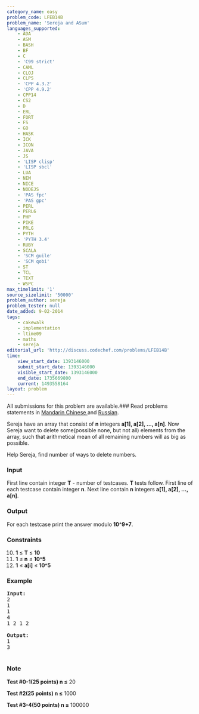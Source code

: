 ```yaml
---
category_name: easy
problem_code: LFEB14B
problem_name: 'Sereja and ASum'
languages_supported:
    - ADA
    - ASM
    - BASH
    - BF
    - C
    - 'C99 strict'
    - CAML
    - CLOJ
    - CLPS
    - 'CPP 4.3.2'
    - 'CPP 4.9.2'
    - CPP14
    - CS2
    - D
    - ERL
    - FORT
    - FS
    - GO
    - HASK
    - ICK
    - ICON
    - JAVA
    - JS
    - 'LISP clisp'
    - 'LISP sbcl'
    - LUA
    - NEM
    - NICE
    - NODEJS
    - 'PAS fpc'
    - 'PAS gpc'
    - PERL
    - PERL6
    - PHP
    - PIKE
    - PRLG
    - PYTH
    - 'PYTH 3.4'
    - RUBY
    - SCALA
    - 'SCM guile'
    - 'SCM qobi'
    - ST
    - TCL
    - TEXT
    - WSPC
max_timelimit: '1'
source_sizelimit: '50000'
problem_author: sereja
problem_tester: null
date_added: 9-02-2014
tags:
    - cakewalk
    - implementation
    - ltime09
    - maths
    - sereja
editorial_url: 'http://discuss.codechef.com/problems/LFEB14B'
time:
    view_start_date: 1393146000
    submit_start_date: 1393146000
    visible_start_date: 1393146000
    end_date: 1735669800
    current: 1493558164
layout: problem
---
```

All submissions for this problem are available.###  Read problems statements in [Mandarin Chinese ](http://www.codechef.com/download/translated/LTIME09/mandarin/LFEB14B.pdf) and [Russian](http://www.codechef.com/download/translated/LTIME09/russian/LFEB14B.pdf).

Sereja have an array that consist of **n** integers **a\[1\], a\[2\], ..., a\[n\]**. Now Sereja want to delete some(possible none, but not all) elements from the array, such that arithmetical mean of all remaining numbers will as big as possible.

Help Sereja, find number of ways to delete numbers.

### Input

First line contain integer **T** - number of testcases. **T** tests follow. First line of each testcase contain integer **n**. Next line contain **n** integers **a\[1\], a\[2\], ..., a\[n\]**.

### Output

For each testcase print the answer modulo **10^9+7**.

### Constraints

10. **1** ≤ **T** ≤ **10**
11. **1** ≤ **n** ≤ **10^5**
12. **1** ≤ **a\[i\]** ≤ **10^5**
### Example

<pre><b>Input:</b>
2
1
1
4
1 2 1 2

<b>Output:</b>
1
3

</pre>
### Note

**Test #0-1(25 points) n ≤** 20

**Test #2(25 points) n ≤** 1000

**Test #3-4(50 points) n ≤** 100000
